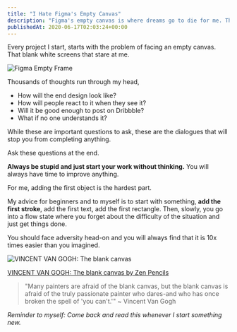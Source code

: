 ```yaml
---
title: "I Hate Figma's Empty Canvas"
description: "Figma's empty canvas is where dreams go to die for me. That white screen had stopped me from starting my work more than anything else."
publishedAt: 2020-06-17T02:03:24+00:00
---
```


Every project I start, starts with the problem of facing an empty canvas. That blank white screens that stare at me.

![Figma Empty Frame](/images/i-hate-figmas-empty-canvas-1.png)

Thousands of thoughts run through my head,

- How will the end design look like?
- How will people react to it when they see it?
- Will it be good enough to post on Dribbble?
- What if no one understands it?

While these are important questions to ask, these are the dialogues that will stop you from completing anything.

Ask these questions at the end.

**Always be stupid and just start your work without thinking.** You will always have time to improve anything.

For me, adding the first object is the hardest part.

My advice for beginners and to myself is to start with something, **add the first stroke**, add the first text, add the first rectangle. Then, slowly, you go into a flow state where you forget about the difficulty of the situation and just get things done.

You should face adversity head-on and you will always find that it is 10x times easier than you imagined.

![VINCENT VAN GOGH: The blank canvas](/images/i-hate-figmas-empty-canvas-lilvincent.jpg)

[VINCENT VAN GOGH: The blank canvas by Zen Pencils](https://www.zenpencils.com/comic/lilvincent/)

> "Many painters are afraid of the blank canvas, but the blank canvas is afraid of the truly passionate painter who dares-and who has once broken the spell of 'you can't.'" ~ Vincent Van Gogh

_Reminder to myself: Come back and read this whenever I start something new._
